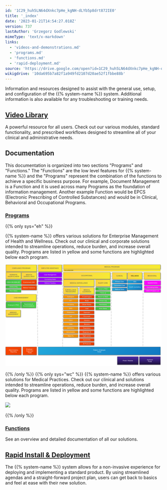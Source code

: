 ```yaml
---
id: '1C29_huh5LN64dXnkc7pHe_kgNH-dLYb5p8drt872IE0'
title: '_index'
date: '2023-01-21T14:54:27.018Z'
version: 737
lastAuthor: 'Grzegorz Godlewski'
mimeType: 'text/x-markdown'
links:
  - 'videos-and-demonstrations.md'
  - 'programs.md'
  - 'functions.md'
  - 'rapid-deployment.md'
source: 'https://drive.google.com/open?id=1C29_huh5LN64dXnkc7pHe_kgNH-dLYb5p8drt872IE0'
wikigdrive: '10da695b7a82f1a949fd2107d20ae52f1fbbe88b'
---
```

Information and resources designed to assist with the general use, setup, and configuration of the {{% system-name %}} system. Additional information is also available for any troubleshooting or training needs.
  
## [Video Library](videos-and-demonstrations.md)  
  
A powerful resource for all users. Check out our various modules, standard functionality, and prescribed workflows designed to streamline all of your clinical and administrative needs.
  
## Documentation  
  
This documentation is organized into two sections "Programs" and "Functions."  The "Functions" are the low level features for {{% system-name %}} and the "Programs" represent the combination of the functions to achieve a specific business purpose.  For example, Document Management is a Function and it is used across many Programs as the foundation of information management.  Another example Function would be EPCS (Electronic Prescribing of Controlled Substances) and would be in Clinical, Behavioral and Occupational Programs.
  
### [Programs](programs.md)  
  
{{% only sys="eh" %}}

{{% system-name %}} offers various solutions for Enterprise Management of Health and Wellness. Check out our clinical and corporate solutions intended to streamline operations, reduce burden, and increase overall quality.  Programs are listed in yellow and some functions are highlighted below each program.

  
![](diagrams/eh-positioning.svg)  


{{% /only %}}
{{% only sys="wc" %}}
{{% system-name %}} offers various solutions for Medical Practices. Check out our clinical and solutions intended to streamline operations, reduce burden, and increase overall quality.  Programs are listed in yellow and some functions are highlighted below each program.

  
![](./_index.assets/583011e617445e23b65e649a61f094f7.png)  

{{% /only %}}

  
### [Functions](functions.md)  

See an overview and detailed documentation of all our solutions.

  
## [Rapid Install & Deployment](rapid-deployment.md)  

The {{% system-name %}} system allows for a non-invasive experience for deploying and implementing a standard product. By using streamlined agendas and a straight-forward project plan, users can get back to basics and feel at ease with their new solution.

